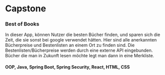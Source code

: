 # Capstone

### Best of Books

In dieser App, können Nutzer die besten Bücher finden, und sparen sich die Zeit, die sie sonst bei google verwendet hätten. Hier sind alle anerkannten Bücherpreise und Bestenlisten an einem Ort zu finden sind. Die Bestenlisten/Bücherpreise werden durch eine externe API eingebunden. Bücher die man in Zukunft lesen möchte legt man dann in eine Merkliste.

#### OOP, Java, Spring Boot, Spring Security, React, HTML, CSS

